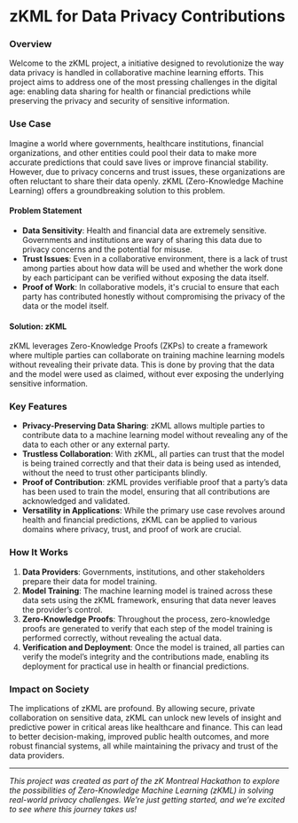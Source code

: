 # zKML for Data Privacy Contributions

### Overview

Welcome to the zKML project, a initiative designed to revolutionize the way data privacy is handled in collaborative machine learning efforts. This project aims to address one of the most pressing challenges in the digital age: enabling data sharing for health or financial predictions while preserving the privacy and security of sensitive information.

### Use Case

Imagine a world where governments, healthcare institutions, financial organizations, and other entities could pool their data to make more accurate predictions that could save lives or improve financial stability. However, due to privacy concerns and trust issues, these organizations are often reluctant to share their data openly. zKML (Zero-Knowledge Machine Learning) offers a groundbreaking solution to this problem.

#### **Problem Statement**

- **Data Sensitivity**: Health and financial data are extremely sensitive. Governments and institutions are wary of sharing this data due to privacy concerns and the potential for misuse.
- **Trust Issues**: Even in a collaborative environment, there is a lack of trust among parties about how data will be used and whether the work done by each participant can be verified without exposing the data itself.
- **Proof of Work**: In collaborative models, it's crucial to ensure that each party has contributed honestly without compromising the privacy of the data or the model itself.

#### **Solution: zKML**

zKML leverages Zero-Knowledge Proofs (ZKPs) to create a framework where multiple parties can collaborate on training machine learning models without revealing their private data. This is done by proving that the data and the model were used as claimed, without ever exposing the underlying sensitive information.

### Key Features

- **Privacy-Preserving Data Sharing**: zKML allows multiple parties to contribute data to a machine learning model without revealing any of the data to each other or any external party.
- **Trustless Collaboration**: With zKML, all parties can trust that the model is being trained correctly and that their data is being used as intended, without the need to trust other participants blindly.
- **Proof of Contribution**: zKML provides verifiable proof that a party’s data has been used to train the model, ensuring that all contributions are acknowledged and validated.
- **Versatility in Applications**: While the primary use case revolves around health and financial predictions, zKML can be applied to various domains where privacy, trust, and proof of work are crucial.

### How It Works

1. **Data Providers**: Governments, institutions, and other stakeholders prepare their data for model training.
2. **Model Training**: The machine learning model is trained across these data sets using the zKML framework, ensuring that data never leaves the provider’s control.
3. **Zero-Knowledge Proofs**: Throughout the process, zero-knowledge proofs are generated to verify that each step of the model training is performed correctly, without revealing the actual data.
4. **Verification and Deployment**: Once the model is trained, all parties can verify the model’s integrity and the contributions made, enabling its deployment for practical use in health or financial predictions.

### Impact on Society

The implications of zKML are profound. By allowing secure, private collaboration on sensitive data, zKML can unlock new levels of insight and predictive power in critical areas like healthcare and finance. This can lead to better decision-making, improved public health outcomes, and more robust financial systems, all while maintaining the privacy and trust of the data providers.


---

*This project was created as part of the zK Montreal Hackathon to explore the possibilities of Zero-Knowledge Machine Learning (zKML) in solving real-world privacy challenges. We’re just getting started, and we’re excited to see where this journey takes us!*
